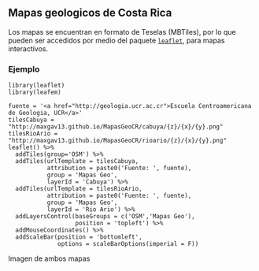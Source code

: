 ## Mapas geologicos de Costa Rica

Los mapas se encuentran en formato de Teselas (MBTiles), por lo que pueden ser accedidos por medio del paquete [`leaflet`](https://rstudio.github.io/leaflet), para mapas interactivos.

### Ejemplo

```{r}
library(leaflet)
library(leafem)

fuente = '<a href="http://geologia.ucr.ac.cr">Escuela Centroamericana de Geologia, UCR</a>'
tilesCabuya = "http://maxgav13.github.io/MapasGeoCR/cabuya/{z}/{x}/{y}.png"
tilesRioArio = "http://maxgav13.github.io/MapasGeoCR/rioario/{z}/{x}/{y}.png"
leaflet() %>% 
  addTiles(group='OSM') %>% 
  addTiles(urlTemplate = tilesCabuya,
           attribution = paste0('Fuente: ', fuente),
           group = 'Mapas Geo', 
           layerId = 'Cabuya') %>% 
  addTiles(urlTemplate = tilesRioArio,
           attribution = paste0('Fuente: ', fuente),
           group = 'Mapas Geo', 
           layerId = 'Rio Ario') %>% 
  addLayersControl(baseGroups = c('OSM','Mapas Geo'),
                   position = 'topleft') %>% 
  addMouseCoordinates() %>% 
  addScaleBar(position = 'bottomleft',
              options = scaleBarOptions(imperial = F))
```
Imagen de ambos mapas

[]('images/ejemplo.png')
